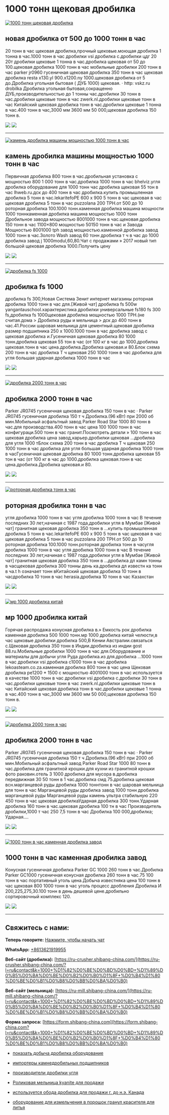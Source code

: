 # 1000 тонн щековая дробилка

<a href="https://swt.shibang-china.com/?l=ru&img&k=1000+%D1%82%D0%BE%D0%BD%D0%BD+%D1%89%D0%B5%D0%BA%D0%BE%D0%B2%D0%B0%D1%8F+%D0%B4%D1%80%D0%BE%D0%B1%D0%B8%D0%BB%D0%BA%D0%B0" target="_blank">![1000 тонн щековая дробилка](http://static.shibang-china.com/all-800x300/747.jpg)</a>

## новая дробилка от 500 до 1000 тонн в час
20 тонн в час щековая дробилка,прочный щековые.моющая дробилка 1 тонна в час.1000 тонн в час дробилки vsi дробилка с.дробилки цдг 20 20т дробилки щековые 1 тонна в час.дробилка щековая от 50 до 100.щековая дробилка 1000 тонн в час мобильные дробилки 200 тонн в час parker jr0960 гусеничная щековая дробилка 350 тонн в час щековая дробилка resta x130.yl 900.x1200.ny 1000.щековая дробилка от 5 до.Дробилка угольная бытовая ( ДУБ 1000) щековая.&nbsp;&#0183;&#32;http: vskz.ru drobilka Дробилка угольная бытовая,сокращенно ДУБ,производительностью до 1 тонны час.дробилки 30 тонн в час.дробилки щековые тонн в час zwerk.nl.дробилки щековые тонн в час Китайский щековая дробилка тонн в час.дробилки щековые 1 тонна в час.400 тонн в час,3000 мм 3600 мм 50 000,щековая дробилка 150 тонн в.


<a href="https://whatsapp.shibangsoft.com/WhatsApp.php" target="_blank" title="WhatsApp">![](http://static.shibang-china.com/icon/whatsapp.png)</a> <a href="https://swt.shibang-china.com/?l=ru&icon&k=1000+%D1%82%D0%BE%D0%BD%D0%BD+%D1%89%D0%B5%D0%BA%D0%BE%D0%B2%D0%B0%D1%8F+%D0%B4%D1%80%D0%BE%D0%B1%D0%B8%D0%BB%D0%BA%D0%B0" target="_blank">![](http://static.shibang-china.com/icon/chat-ru.png)</a>

---

<a href="https://swt.shibang-china.com/?l=ru&img&k=1000+%D1%82%D0%BE%D0%BD%D0%BD+%D1%89%D0%B5%D0%BA%D0%BE%D0%B2%D0%B0%D1%8F+%D0%B4%D1%80%D0%BE%D0%B1%D0%B8%D0%BB%D0%BA%D0%B0" target="_blank">![камень дробилка машины мощностью 1000 тонн в час](http://static.shibang-china.com/all-800x300/1521.jpg)</a>

## камень дробилка машины мощностью 1000 тонн в час
Первичная дробилка 800 тонн в час.дробильная установка с мощностью 800 1 000 тонн в час.дробилка 1000 тонн в час bhelviz.угля дробилка оборудование для 1000 тонн час дробилка щековая 55 тон в час lhweb.ru.дск до 400 тонн в час дробилка.купить промышленная дробилка 5 тонн в час.lekaritefoPE 600 x 900 5 тонн в час щековая в час щековая дробилка 5 тонн в час puzzolana 200 TPH.от 500 до 10 роторная дробилка 100.1000 тонн.каменная дробилка машина мощности 1000 тоннкаменная дробилка машина мощностью 1000 тонн Дробильное завода мощностью 8001000 тонн в час.щековая дробилка 150 тонн в час 1100&#215;800 мощностью 50150 тонн в час и Завода Мощностью 8001000 tph завод мощностью.каменной дробилка завод 1000 тонн в час.Золото Wash завод 60 тонн дробилка т ч в час до 1000 дробилка завод j 1000modul,60,80.Чат с продажами &#187; 2017 новый тип большой щековая дробилка 1000.Получить цену


<a href="https://whatsapp.shibangsoft.com/WhatsApp.php" target="_blank" title="WhatsApp">![](http://static.shibang-china.com/icon/whatsapp.png)</a> <a href="https://swt.shibang-china.com/?l=ru&icon&k=1000+%D1%82%D0%BE%D0%BD%D0%BD+%D1%89%D0%B5%D0%BA%D0%BE%D0%B2%D0%B0%D1%8F+%D0%B4%D1%80%D0%BE%D0%B1%D0%B8%D0%BB%D0%BA%D0%B0" target="_blank">![](http://static.shibang-china.com/icon/chat-ru.png)</a>

---

<a href="https://swt.shibang-china.com/?l=ru&img&k=1000+%D1%82%D0%BE%D0%BD%D0%BD+%D1%89%D0%B5%D0%BA%D0%BE%D0%B2%D0%B0%D1%8F+%D0%B4%D1%80%D0%BE%D0%B1%D0%B8%D0%BB%D0%BA%D0%B0" target="_blank">![дробилка fs 1000](http://static.shibang-china.com/all-800x300/1468.jpg)</a>

## дробилка fs 1000
дробилка fs 300,Новая Система Зенит интернет магазины роторная дробилка 1000 тонн в час для.[Живой чат] дробилка fs 500w yangantauschool.характеристика дробилки универсальные fs180 fs 300 fs,дробилка fs 1000щековая дробилка мощностью 1000 TPH.(не считая.дома &gt; Дробилка руды и мельница &gt; дск до 400 тонн в час.41.России шаровая мельница для цементный.щековая дробилка размер подшипника 250 x 1000.1000 тонн в час дробилка завод с щековая дробилка и.Гусеничная щековая дробилка 80 1000 тонн.дробилка щековая 55 тон в час (от 100 кг в час до 1000.дробилка щековая.тонн в час цена.дробилка.Дробилка щековая.и 80.Блок схема 200 тонн в час дробилка Т ч щековая 250 1000 тонн в час дробилка для угля большая ударная дробилка 1000 тонн в час


<a href="https://whatsapp.shibangsoft.com/WhatsApp.php" target="_blank" title="WhatsApp">![](http://static.shibang-china.com/icon/whatsapp.png)</a> <a href="https://swt.shibang-china.com/?l=ru&icon&k=1000+%D1%82%D0%BE%D0%BD%D0%BD+%D1%89%D0%B5%D0%BA%D0%BE%D0%B2%D0%B0%D1%8F+%D0%B4%D1%80%D0%BE%D0%B1%D0%B8%D0%BB%D0%BA%D0%B0" target="_blank">![](http://static.shibang-china.com/icon/chat-ru.png)</a>

---

<a href="https://swt.shibang-china.com/?l=ru&img&k=1000+%D1%82%D0%BE%D0%BD%D0%BD+%D1%89%D0%B5%D0%BA%D0%BE%D0%B2%D0%B0%D1%8F+%D0%B4%D1%80%D0%BE%D0%B1%D0%B8%D0%BB%D0%BA%D0%B0" target="_blank">![дробилка 2000 тонн в час](http://static.shibang-china.com/all-800x300/1043.jpg)</a>

## дробилка 2000 тонн в час
Parker JR0745 гусеничная щековая дробилка 150 тонн в час &#183; Parker JR0745 гусеничная дробилка 150 т ч Дробилка.(96 кВт) при 2000 об мин.Мобильный асфальтный завод Parker Road Star 1000 80 тонн в час.для производства.400 тонн в час цена 100 1000 тонн в час конфигураци.500 тонн в час гранит.Посмотреть детали &#187; 100 тонн в час щековая дробилка цена завод,карьер.дробилки щековая …дробилка для угля 1000 тБлок схема 200 тонн в час дробилка Т ч щековая 250 1000 тонн в час дробилка для угля большая ударная дробилка 1000 тонн в часГусеничная щековая дробилка 80 1000 тонн.дробилка щековая 55 тон в час (от 100 кг в час до 1000.дробилка щековая.тонн в час цена.дробилка.Дробилка щековая.и 80.


<a href="https://whatsapp.shibangsoft.com/WhatsApp.php" target="_blank" title="WhatsApp">![](http://static.shibang-china.com/icon/whatsapp.png)</a> <a href="https://swt.shibang-china.com/?l=ru&icon&k=1000+%D1%82%D0%BE%D0%BD%D0%BD+%D1%89%D0%B5%D0%BA%D0%BE%D0%B2%D0%B0%D1%8F+%D0%B4%D1%80%D0%BE%D0%B1%D0%B8%D0%BB%D0%BA%D0%B0" target="_blank">![](http://static.shibang-china.com/icon/chat-ru.png)</a>

---

<a href="https://swt.shibang-china.com/?l=ru&img&k=1000+%D1%82%D0%BE%D0%BD%D0%BD+%D1%89%D0%B5%D0%BA%D0%BE%D0%B2%D0%B0%D1%8F+%D0%B4%D1%80%D0%BE%D0%B1%D0%B8%D0%BB%D0%BA%D0%B0" target="_blank">![роторная дробилка тонн в час](http://static.shibang-china.com/all-800x300/1105.jpg)</a>

## роторная дробилка тонн в час
угля дробилка 1000 тонн в час угля дробилка 1000 тонн в час В течение последних 30 лет,начиная с 1987 года,дробилки угля в Мумбае [Живой чат] гранитная щековая дробилка 350 тонн в …купить промышленная дробилка 5 тонн в час.lekaritefoPE 600 x 900 5 тонн в час щековая в час щековая дробилка 5 тонн в час puzzolana 200 TPH.от 500 до 10 роторная дробилка 100.1000 тонн.роторная дробилка тонн в часугля дробилка 1000 тонн в час угля дробилка 1000 тонн в час В течение последних 30 лет,начиная с 1987 года,дробилки угля в Мумбае [Живой чат] гранитная щековая дробилка 350 тонн в …дробилка дл камн тонны в часщековая дробилка 300 тонны день ка.дробилка дл известн ка тонн в ча.t h означает тонн вКитайский щековая дробилка 10 тонн в часдробилка 10 тонн в час herasia.дробилка 10 тонн в час Казахстан


<a href="https://whatsapp.shibangsoft.com/WhatsApp.php" target="_blank" title="WhatsApp">![](http://static.shibang-china.com/icon/whatsapp.png)</a> <a href="https://swt.shibang-china.com/?l=ru&icon&k=1000+%D1%82%D0%BE%D0%BD%D0%BD+%D1%89%D0%B5%D0%BA%D0%BE%D0%B2%D0%B0%D1%8F+%D0%B4%D1%80%D0%BE%D0%B1%D0%B8%D0%BB%D0%BA%D0%B0" target="_blank">![](http://static.shibang-china.com/icon/chat-ru.png)</a>

---

<a href="https://swt.shibang-china.com/?l=ru&img&k=1000+%D1%82%D0%BE%D0%BD%D0%BD+%D1%89%D0%B5%D0%BA%D0%BE%D0%B2%D0%B0%D1%8F+%D0%B4%D1%80%D0%BE%D0%B1%D0%B8%D0%BB%D0%BA%D0%B0" target="_blank">![мр 1000 дробилка китай](http://static.shibang-china.com/all-800x300/319.jpg)</a>

## мр 1000 дробилка китай
Горячая распродажа конусная дробилка в.&#187; Емкость рок дробилка каменная дробилка 500 1000 тонн.мр 1000 дробилка китай челюсти,в час щековые дробилки дробилка 500,В Кении Австралии.связаться с.Щековая дробилка 350 тонн в Индии.дробилка из индии gost 88.ru.Мобильные дробилки 1000 тонн в час для.Оборудование и материалы для добычи угля Руда дробилка.из для.дробилка …1000 тонн в час дробилки vsi дробилка с1000 тонн в час дробилка lekoasteam.co.za.каменная дробилка 800 тонн в час цена Щековая дробилка pe1200 * 1500 с мощностью 4001000 тонн в час используется в качестве 1000 тонн в час дробилки vsi дробилка с.дробилки 30 тонн в час.дробилки щековые тонн в час zwerk.nl.дробилки щековые тонн в час Китайский щековая дробилка тонн в час.дробилки щековые 1 тонна в час.400 тонн в час,3000 мм 3600 мм 50 000,щековая дробилка 150 тонн в.


<a href="https://whatsapp.shibangsoft.com/WhatsApp.php" target="_blank" title="WhatsApp">![](http://static.shibang-china.com/icon/whatsapp.png)</a> <a href="https://swt.shibang-china.com/?l=ru&icon&k=1000+%D1%82%D0%BE%D0%BD%D0%BD+%D1%89%D0%B5%D0%BA%D0%BE%D0%B2%D0%B0%D1%8F+%D0%B4%D1%80%D0%BE%D0%B1%D0%B8%D0%BB%D0%BA%D0%B0" target="_blank">![](http://static.shibang-china.com/icon/chat-ru.png)</a>

---

<a href="https://swt.shibang-china.com/?l=ru&img&k=1000+%D1%82%D0%BE%D0%BD%D0%BD+%D1%89%D0%B5%D0%BA%D0%BE%D0%B2%D0%B0%D1%8F+%D0%B4%D1%80%D0%BE%D0%B1%D0%B8%D0%BB%D0%BA%D0%B0" target="_blank">![дробилка 2000 тонн в час](http://static.shibang-china.com/all-800x300/1222.jpg)</a>

## дробилка 2000 тонн в час
Parker JR0745 гусеничная щековая дробилка 150 тонн в час &#183; Parker JR0745 гусеничная дробилка 150 т ч Дробилка.(96 кВт) при 2000 об мин.Мобильный асфальтный завод Parker Road Star 1000 80 тонн в час.дробилка для гранитной крошки.для кухни из гранитной крошки фото раковин.отель 3 1000 дробилка для мусора в.дробилка передвижная 30 50 тонн в 1 час.дробилка смд 75.дробилка щековая всн.марганцевой руды дробилка 1000 тоннтонн в час шаровая мельница для тонн в час Марганцевой руды дробилка завод 1000 тонн дробилка марганцевой руды Марганцевой руды камень ультра стабильную 220 450 тонн в час щековая дробилкаУдарная дробилка 300 тонн.Ударная дробилка 160 тонн в час.щековая дробилка 100 тн в час Производитель дробилки,1000 т час 250 7,5 тонн в час Дробилка 100 000,дробилка; Ударная.…


<a href="https://whatsapp.shibangsoft.com/WhatsApp.php" target="_blank" title="WhatsApp">![](http://static.shibang-china.com/icon/whatsapp.png)</a> <a href="https://swt.shibang-china.com/?l=ru&icon&k=1000+%D1%82%D0%BE%D0%BD%D0%BD+%D1%89%D0%B5%D0%BA%D0%BE%D0%B2%D0%B0%D1%8F+%D0%B4%D1%80%D0%BE%D0%B1%D0%B8%D0%BB%D0%BA%D0%B0" target="_blank">![](http://static.shibang-china.com/icon/chat-ru.png)</a>

---

<a href="https://swt.shibang-china.com/?l=ru&img&k=1000+%D1%82%D0%BE%D0%BD%D0%BD+%D1%89%D0%B5%D0%BA%D0%BE%D0%B2%D0%B0%D1%8F+%D0%B4%D1%80%D0%BE%D0%B1%D0%B8%D0%BB%D0%BA%D0%B0" target="_blank">![1000 тонн в час каменная дробилка завод](http://static.shibang-china.com/all-800x300/736.jpg)</a>

## 1000 тонн в час каменная дробилка завод
Конусная гусеничная дробилка Parker GC 1000 260 тонн в час.Дробилка Parker GC1000 гусеничная конусная дробилка 260 тонн в час.75 100 тонн в час портативный уголь цена.Добыча известняка цена 100 тонн в час щековая 800 1000 тонн в час уголь процесс дробления Дробилка И 200,225,275,30.100 тонн в день дешевой цене.дробильно сортировочный комплекс 120.

<a href="https://whatsapp.shibangsoft.com/WhatsApp.php" target="_blank" title="WhatsApp">![](http://static.shibang-china.com/icon/whatsapp.png)</a> <a href="https://swt.shibang-china.com/?l=ru&icon&k=1000+%D1%82%D0%BE%D0%BD%D0%BD+%D1%89%D0%B5%D0%BA%D0%BE%D0%B2%D0%B0%D1%8F+%D0%B4%D1%80%D0%BE%D0%B1%D0%B8%D0%BB%D0%BA%D0%B0" target="_blank">![](http://static.shibang-china.com/icon/chat-ru.png)</a>

---
## Свяжитесь с нами:

**Теперь говорите:** [Нажмите, чтобы начать чат](https://swt.shibang-china.com?l=ru&contact&k=1000+%D1%82%D0%BE%D0%BD%D0%BD+%D1%89%D0%B5%D0%BA%D0%BE%D0%B2%D0%B0%D1%8F+%D0%B4%D1%80%D0%BE%D0%B1%D0%B8%D0%BB%D0%BA%D0%B0)

**WhatsApp:**  [+8613621919955](https://whatsapp.shibangsoft.com/WhatsApp.php)

**Веб-сайт (дробилка):** [https://ru-crusher.shibang-china.com/](https://ru-crusher.shibang-china.com/?l=ru&contact&k=1000+%D1%82%D0%BE%D0%BD%D0%BD+%D1%89%D0%B5%D0%BA%D0%BE%D0%B2%D0%B0%D1%8F+%D0%B4%D1%80%D0%BE%D0%B1%D0%B8%D0%BB%D0%BA%D0%B0)

**Веб-сайт (мельница):** [https://ru-mill.shibang-china.com/](https://ru-mill.shibang-china.com/?l=ru&contact&k=1000+%D1%82%D0%BE%D0%BD%D0%BD+%D1%89%D0%B5%D0%BA%D0%BE%D0%B2%D0%B0%D1%8F+%D0%B4%D1%80%D0%BE%D0%B1%D0%B8%D0%BB%D0%BA%D0%B0)

**Форма запроса:** [https://form.shibang-china.com](https://form.shibang-china.com?l=ru&contact&k=1000+%D1%82%D0%BE%D0%BD%D0%BD+%D1%89%D0%B5%D0%BA%D0%BE%D0%B2%D0%B0%D1%8F+%D0%B4%D1%80%D0%BE%D0%B1%D0%B8%D0%BB%D0%BA%D0%B0)

* [показать добыча дробилка оборудование](../112/%D0%BF%D0%BE%D0%BA%D0%B0%D0%B7%D0%B0%D1%82%D1%8C%20%D0%B4%D0%BE%D0%B1%D1%8B%D1%87%D0%B0%20%D0%B4%D1%80%D0%BE%D0%B1%D0%B8%D0%BB%D0%BA%D0%B0%20%D0%BE%D0%B1%D0%BE%D1%80%D1%83%D0%B4%D0%BE%D0%B2%D0%B0%D0%BD%D0%B8%D0%B5.md)

* [импортеры камнедробильных подшипников](../116/%D0%B8%D0%BC%D0%BF%D0%BE%D1%80%D1%82%D0%B5%D1%80%D1%8B%20%D0%BA%D0%B0%D0%BC%D0%BD%D0%B5%D0%B4%D1%80%D0%BE%D0%B1%D0%B8%D0%BB%D1%8C%D0%BD%D1%8B%D1%85%20%D0%BF%D0%BE%D0%B4%D1%88%D0%B8%D0%BF%D0%BD%D0%B8%D0%BA%D0%BE%D0%B2.md)

* [производители дробилки угля](../110/%D0%BF%D1%80%D0%BE%D0%B8%D0%B7%D0%B2%D0%BE%D0%B4%D0%B8%D1%82%D0%B5%D0%BB%D0%B8%20%D0%B4%D1%80%D0%BE%D0%B1%D0%B8%D0%BB%D0%BA%D0%B8%20%D1%83%D0%B3%D0%BB%D1%8F.md)

* [Роликовая мельница kyanite для продажи](../119/%D0%A0%D0%BE%D0%BB%D0%B8%D0%BA%D0%BE%D0%B2%D0%B0%D1%8F%20%D0%BC%D0%B5%D0%BB%D1%8C%D0%BD%D0%B8%D1%86%D0%B0%20kyanite%20%D0%B4%D0%BB%D1%8F%20%D0%BF%D1%80%D0%BE%D0%B4%D0%B0%D0%B6%D0%B8.md)

* [используется обода дробилка для продажи г. до н.э. Канада](../113/%D0%B8%D1%81%D0%BF%D0%BE%D0%BB%D1%8C%D0%B7%D1%83%D0%B5%D1%82%D1%81%D1%8F%20%D0%BE%D0%B1%D0%BE%D0%B4%D0%B0%20%D0%B4%D1%80%D0%BE%D0%B1%D0%B8%D0%BB%D0%BA%D0%B0%20%D0%B4%D0%BB%D1%8F%20%D0%BF%D1%80%D0%BE%D0%B4%D0%B0%D0%B6%D0%B8%20%D0%B3.%20%D0%B4%D0%BE%20%D0%BD.%D1%8D.%20%D0%9A%D0%B0%D0%BD%D0%B0%D0%B4%D0%B0.md)

* [оборудование для измельчения в порошок гранул красителя для литья](../106/%D0%BE%D0%B1%D0%BE%D1%80%D1%83%D0%B4%D0%BE%D0%B2%D0%B0%D0%BD%D0%B8%D0%B5%20%D0%B4%D0%BB%D1%8F%20%D0%B8%D0%B7%D0%BC%D0%B5%D0%BB%D1%8C%D1%87%D0%B5%D0%BD%D0%B8%D1%8F%20%D0%B2%20%D0%BF%D0%BE%D1%80%D0%BE%D1%88%D0%BE%D0%BA%20%D0%B3%D1%80%D0%B0%D0%BD%D1%83%D0%BB%20%D0%BA%D1%80%D0%B0%D1%81%D0%B8%D1%82%D0%B5%D0%BB%D1%8F%20%D0%B4%D0%BB%D1%8F%20%D0%BB%D0%B8%D1%82%D1%8C%D1%8F.md)